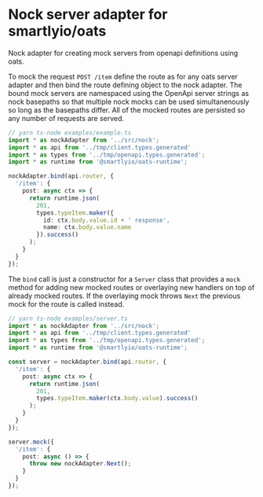 # Nock server adapter for smartlyio/oats

Nock adapter for creating mock servers from openapi definitions using oats.

To mock the request `POST /item` define the route as for any oats server adapter 
and then bind the route defining object to the nock adapter. The bound mock 
servers are namespaced using the OpenApi server strings as nock basepaths  so that 
multiple nock mocks can be used simultanenously so long as the basepaths differ. 
All of the mocked routes are persisted so any number of requests are served.

```ts
// yarn ts-node examples/example.ts
import * as nockAdapter from '../src/nock';
import * as api from '../tmp/client.types.generated'
import * as types from '../tmp/openapi.types.generated';
import * as runtime from '@smartlyio/oats-runtime';

nockAdapter.bind(api.router, {
  '/item': {
    post: async ctx => {
      return runtime.json(
        201,
        types.typeItem.maker({
          id: ctx.body.value.id + ' response',
          name: ctx.body.value.name
        }).success()
      );
    }
  }
});

```

The `bind` call is just a constructor for a `Server` class that provides a `mock` method for 
adding new mocked routes or overlaying new handlers on top of already mocked routes. 
If the overlaying mock throws `Next` the previous mock for the route is called instead.

```ts
// yarn ts-node examples/server.ts
import * as nockAdapter from '../src/nock';
import * as api from '../tmp/client.types.generated'
import * as types from '../tmp/openapi.types.generated';
import * as runtime from '@smartlyio/oats-runtime';

const server = nockAdapter.bind(api.router, {
  '/item': {
    post: async ctx => {
      return runtime.json(
        201,
        types.typeItem.maker(ctx.body.value).success()
      );
    }
  }
});

server.mock({
  '/item': {
    post: async () => {
      throw new nockAdapter.Next();
    }
  }
});

```
